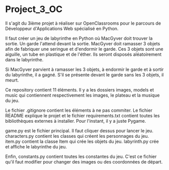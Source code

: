 # Project_3_OC
Il s'agit du 3ième projet à réaliser sur OpenClassrooms pour le parcours de Développeur d'Applications Web spécialisé en Python.

Il faut créer un jeu de labyrinthe en Python où MacGyver doit trouver la sortie. Un garde l'attend devant la sortie. MacGyver doit ramasser 3 objets afin de fabriquer une seringue et d'endormir le garde. Ces 3 objets sont une aiguille, un tube en plastique et de l'éther. Ils seront disposés aléatoirement dans le labyrinthe.

Si MacGyver parvient à ramasser les 3 objets, à endormir le garde et à sortir du labyrinthe, il a gagné. S'il se présente devant le garde sans les 3 objets, il meurt.

Ce repository contient 11 éléments. Il y a les dossiers images, models et music qui contiennent respectivement les images, le plateau et la musique du jeu.

Le fichier .gitignore contient les éléments à ne pas commiter. Le fichier README explique le projet et le fichier requirements.txt contient toutes les bibliothèques externes à installer. Pour l'instant, il y a juste Pygame.

game.py est le fichier principal. Il faut cliquer dessus pour lancer le jeu. characters.py contient les classes qui créent les personnages du jeu. item.py contient la classe Item qui crée les objets du jeu. labyrinth.py crée et affiche le labyrinthe du jeu. 

Enfin, constants.py contient toutes les constantes du jeu. C'est ce fichier qu'il faut modifier pour changer des images ou des coordonnées de départ.
